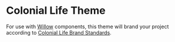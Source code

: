 # Colonial Life Theme

For use with [Willow](https://github.com/unumux/willow) components, this theme will brand your project according to [Colonial Life Brand Standards](http://toolkit.coloniallifeux.com/).